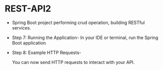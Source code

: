 # REST-API2
- Spring Boot project performing crud operation, building RESTful services.

- Step 7: Running the Application-
  In your IDE or terminal, run the Spring Boot application 

- Step 8: Example HTTP Requests-
  
  You can now send HTTP requests to interact with your API.

